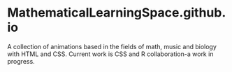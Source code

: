 # MathematicalLearningSpace.github.io
A collection of animations based in the fields of math, music and biology with HTML and CSS.  Current work is CSS and R collaboration-a work in progress.
